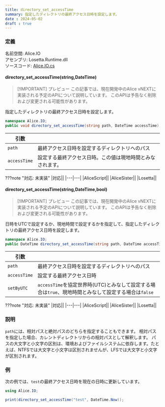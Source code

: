 ```yaml
---
title: directory_set_accessTime
summary: 指定したディレクトリの最終アクセス日時を設定します。
date : 2024-05-02
draft : true
---
```


### 定義
名前空間: Alice.IO<br/>
アセンブリ: Losetta.Runtime.dll<br/>
ソースコード: [Alice.IO.cs](https://github.com/WSOFT-Project/Losetta/blob/master/Losetta.Runtime/Alice.IO.cs)

#### directory_set_accessTime(string,DateTime)

> [!IMPORTANT] プレビュー
> この記事では、現在開発中のAlice vNEXTに実装される予定のAPIについて説明しています。
> このAPIは予告なく削除および変更される可能性があります。

指定したディレクトリの最終アクセス日時を設定します。

```cs title="AliceScript"
namespace Alice.IO;
public void directory_set_accessTime(string path, DateTime accessTime);
```

|引数| |
|-|-|
|`path`|最終アクセス日時を設定するディレクトリへのパス|
|`accessTime`|設定する最終アクセス日時。この値は現地時間とみなされます。|

???note "対応: 未実装"
    |対応||
    |---|---|
    |AliceScript||
    |AliceSister||
    |Losetta||

#### directory_set_accessTime(string,DateTime,bool)

> [!IMPORTANT] プレビュー
> この記事では、現在開発中のAlice vNEXTに実装される予定のAPIについて説明しています。
> このAPIは予告なく削除および変更される可能性があります。

日時をUTCで設定するか、現地時間で設定するかを指定して、指定したディレクトリの最終アクセス日時を設定します。

```cs title="AliceScript"
namespace Alice.IO;
public DateTime directory_set_accessTime(string path, DateTime accessTime, bool setByUTC);
```

|引数| |
|-|-|
|`path`|最終アクセス日時を設定するディレクトリへのパス|
|`accessTime`|設定する最終アクセス日時|
|`setByUTC`|`accessTime`を協定世界時(UTC)とみなして設定する場合は`true`、現地時間とみなして設定する場合は`false`|

???note "対応: 未実装"
    |対応||
    |---|---|
    |AliceScript||
    |AliceSister||
    |Losetta||

### 説明

`path`には、相対パスと絶対パスのどちらを指定することもできます。
相対パスを指定した場合、カレントディレクトリからの相対パスとして解釈します。
パスの大文字と小文字の区別は、環境およびファイルシステムに依存します。たとえば、NTFSでは大文字と小文字は区別されませんが、LFSでは大文字と小文字が区別されます。

### 例
次の例では、`test`の最終アクセス日時を現在の日時に更新しています。

```cs title="AliceScript"
using Alice.IO;

print(directory_set_accessTime("test", DateTime.Now));
```
